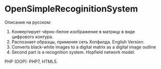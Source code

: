 # OpenSimpleRecoginitionSystem
Описание на русском:
 1) Конвертирует чёрно-белое изображение в матрицу в виде цифрового контура.
 2) Распознает образцы, применяя сеть Хопфилда.
English Version: 
 1) Converts black-white images to a digital matrix as a digital image outline
 2) Second part is a recognition system. Hopfield network model.

PHP (OOP): PHP7, HTML5.
